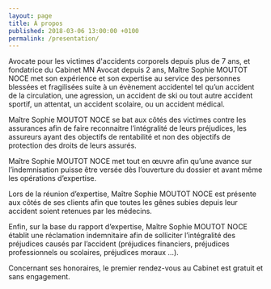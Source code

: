 ```yaml
---
layout: page
title: À propos
published: 2018-03-06 13:00:00 +0100
permalink: /presentation/
---
```

Avocate pour les victimes d'accidents corporels depuis plus de 7 ans, et
fondatrice du Cabinet MN Avocat depuis 2 ans, Maître Sophie MOUTOT NOCE met
son expérience et son expertise au service des personnes blessées et fragilisées suite
à un évènement accidentel tel qu’un accident de la circulation, une agression, un
accident de ski ou tout autre accident sportif, un attentat, un accident scolaire, ou
un accident médical.

Maître Sophie MOUTOT NOCE se bat aux côtés des victimes contre les
assurances afin de faire reconnaitre l’intégralité de leurs préjudices, les assureurs
ayant des objectifs de rentabilité et non des objectifs de protection des droits de
leurs assurés.

Maître Sophie MOUTOT NOCE met tout en œuvre afin qu’une avance sur
l’indemnisation puisse être versée dès l’ouverture du dossier et avant même les
opérations d’expertise.

Lors de la réunion d’expertise, Maître Sophie MOUTOT NOCE est présente aux
côtés de ses clients afin que toutes les gênes subies depuis leur accident soient
retenues par les médecins.

Enfin, sur la base du rapport d’expertise, Maître Sophie MOUTOT NOCE établit
une réclamation indemnitaire afin de solliciter l’intégralité des préjudices causés par
l’accident (préjudices financiers, préjudices professionnels ou scolaires, préjudices
moraux …).

Concernant ses honoraires, le premier rendez-vous au Cabinet est gratuit et sans
engagement.
